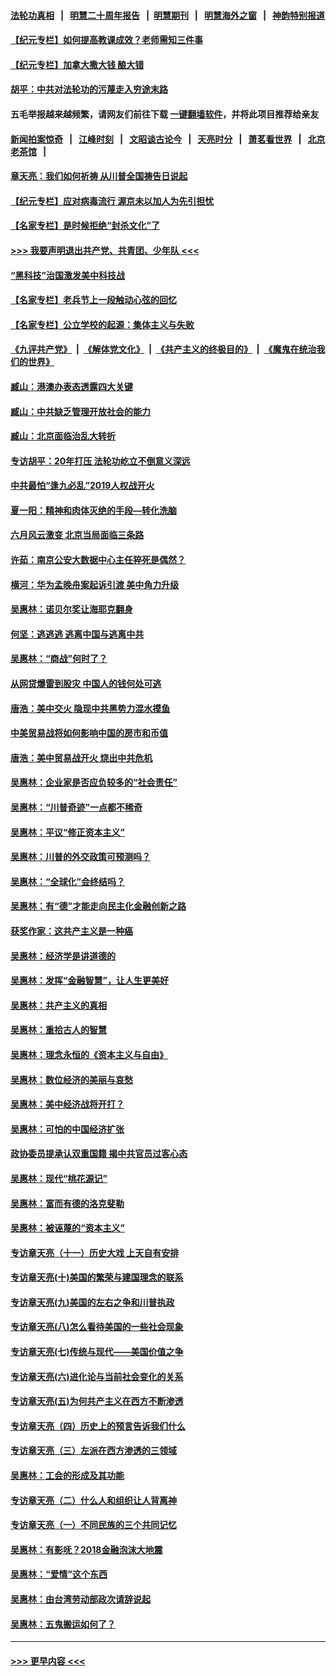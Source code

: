 #### [法轮功真相](https://github.com/gfw-breaker/truth/blob/master/README.md?t=0) &nbsp;&nbsp;|&nbsp;&nbsp; [明慧二十周年报告](https://github.com/gfw-breaker/mh-reports/blob/master/README.md?t=0) &nbsp;&nbsp;|&nbsp;&nbsp;[明慧期刊](https://github.com/gfw-breaker/mh-qikan) &nbsp;&nbsp;|&nbsp;&nbsp; [明慧海外之窗](https://github.com/gfw-breaker/mh-news/blob/master/README.md?t=0) &nbsp;&nbsp;|&nbsp;&nbsp; [神韵特别报道](https://github.com/gfw-breaker/mh-news/blob/master/shenyun.md?t=0)
#### [【纪元专栏】如何提高教课成效？老师需知三件事](../pages/nsc423/n12417848.md?t=03291751) 
#### [【纪元专栏】加拿大撒大钱 酿大错](../pages/nsc423/n12406564.md?t=03291751) 
#### [胡平：中共对法轮功的污蔑走入穷途末路](../pages/nsc423/n12266737.md?t=03291751) 
#### 五毛举报越来越频繁，请网友们前往下载 [一键翻墙软件](https://github.com/gfw-breaker/ssr-accounts)，并将此项目推荐给亲友
#### [新闻拍案惊奇](https://github.com/gfw-breaker/banned-news1/blob/master/pages/link4.md) &nbsp;&nbsp;|&nbsp;&nbsp; [江峰时刻](https://github.com/gfw-breaker/banned-news1/blob/master/pages/link4.md) &nbsp;&nbsp;|&nbsp;&nbsp; [文昭谈古论今](https://github.com/gfw-breaker/banned-news1/blob/master/pages/link4.md) &nbsp;&nbsp;|&nbsp;&nbsp; [天亮时分](https://github.com/gfw-breaker/banned-news1/blob/master/pages/link4.md) &nbsp;&nbsp;|&nbsp;&nbsp; [萧茗看世界](https://github.com/gfw-breaker/banned-news1/blob/master/pages/link4.md) &nbsp;&nbsp;|&nbsp;&nbsp; [北京老茶馆](https://github.com/gfw-breaker/banned-news1/blob/master/pages/link4.md) &nbsp;&nbsp;|&nbsp;&nbsp; 
#### [章天亮：我们如何祈祷 从川普全国祷告日说起](../pages/nsc423/n11944627.md?t=03291751) 
#### [【纪元专栏】应对病毒流行 渥京未以加人为先引担忧](../pages/nsc423/n11875714.md?t=03291751) 
#### [【名家专栏】是时候拒绝“封杀文化”了](../pages/nsc423/n11814093.md?t=03291751) 
#### [>>> 我要声明退出共产党、共青团、少年队 <<<](https://github.com/begood0513/goodnews/blob/master/quit/letter.md) 
#### [“黑科技”治国激发美中科技战](../pages/nsc423/n11638056.md?t=03291751) 
#### [【名家专栏】老兵节上一段触动心弦的回忆](../pages/nsc423/n11646016.md?t=03291751) 
#### [【名家专栏】公立学校的起源：集体主义与失败](../pages/nsc423/n11601833.md?t=03291751) 
#### [《九评共产党》](https://github.com/begood0513/9ping.md/blob/master/README.md) &nbsp;|&nbsp; [《解体党文化》](../../../../jtdwh.md/blob/master/README.md)  &nbsp;|&nbsp; [《共产主义的终极目的》](../../../../gczydzjmd.md/blob/master/README.md) &nbsp;|&nbsp; [《魔鬼在统治我们的世界》](../../../../mgztzwmdsj.md/blob/master/README.md) 
#### [臧山：港澳办表态透露四大关键](../pages/nsc423/n11421628.md?t=03291751) 
#### [臧山：中共缺乏管理开放社会的能力](../pages/nsc423/n11407457.md?t=03291751) 
#### [臧山：北京面临治乱大转折](../pages/nsc423/n11406895.md?t=03291751) 
#### [专访胡平：20年打压 法轮功屹立不倒意义深远](../pages/nsc423/n11398800.md?t=03291751) 
#### [中共最怕“逢九必乱”2019人权战开火](../pages/nsc423/n11385248.md?t=03291751) 
#### [夏一阳：精神和肉体灭绝的手段—转化洗脑](../pages/nsc423/n11368250.md?t=03291751) 
#### [六月风云激变 北京当局面临三条路](../pages/nsc423/n11313668.md?t=03291751) 
#### [许茹：南京公安大数据中心主任猝死是偶然？](../pages/nsc423/n11064744.md?t=03291751) 
#### [横河：华为孟晚舟案起诉引渡 美中角力升级](../pages/nsc423/n11027230.md?t=03291751) 
#### [吴惠林：诺贝尔奖让海耶克翻身](../pages/nsc423/n10890049.md?t=03291751) 
#### [何坚：逃逃逃 逃离中国与逃离中共](../pages/nsc423/n10592891.md?t=03291751) 
#### [吴惠林：“商战”何时了？](../pages/nsc423/n10573558.md?t=03291751) 
#### [从网贷爆雷到股灾 中国人的钱何处可逃](../pages/nsc423/n10572800.md?t=03291751) 
#### [唐浩：美中交火 隐现中共黑势力混水摸鱼](../pages/nsc423/n10544040.md?t=03291751) 
#### [中美贸易战将如何影响中国的房市和币值](../pages/nsc423/n10543697.md?t=03291751) 
#### [唐浩：美中贸易战开火 烧出中共危机](../pages/nsc423/n10540126.md?t=03291751) 
#### [吴惠林：企业家是否应负较多的“社会责任”](../pages/nsc423/n10535022.md?t=03291751) 
#### [吴惠林：“川普奇迹”一点都不稀奇](../pages/nsc423/n10512808.md?t=03291751) 
#### [吴惠林：平议“修正资本主义”](../pages/nsc423/n10495724.md?t=03291751) 
#### [吴惠林：川普的外交政策可预测吗？](../pages/nsc423/n10462387.md?t=03291751) 
#### [吴惠林：“全球化”会终结吗？](../pages/nsc423/n10452838.md?t=03291751) 
#### [吴惠林：有“德”才能走向民主化金融创新之路](../pages/nsc423/n10432292.md?t=03291751) 
#### [获奖作家：这共产主义是一种癌](../pages/nsc423/n10431541.md?t=03291751) 
#### [吴惠林：经济学是讲道德的](../pages/nsc423/n10398014.md?t=03291751) 
#### [吴惠林：发挥“金融智慧”，让人生更美好](../pages/nsc423/n10375019.md?t=03291751) 
#### [吴惠林：共产主义的真相](../pages/nsc423/n10351394.md?t=03291751) 
#### [吴惠林：重拾古人的智慧](../pages/nsc423/n10337691.md?t=03291751) 
#### [吴惠林：理念永恒的《资本主义与自由》](../pages/nsc423/n10316274.md?t=03291751) 
#### [吴惠林：数位经济的美丽与哀愁](../pages/nsc423/n10292946.md?t=03291751) 
#### [吴惠林：美中经济战将开打？](../pages/nsc423/n10258825.md?t=03291751) 
#### [吴惠林：可怕的中国经济扩张](../pages/nsc423/n10219147.md?t=03291751) 
#### [政协委员提承认双重国籍 揭中共官员过客心态](../pages/nsc423/n10208809.md?t=03291751) 
#### [吴惠林：现代“桃花源记”](../pages/nsc423/n10185234.md?t=03291751) 
#### [吴惠林：富而有德的洛克斐勒](../pages/nsc423/n10142264.md?t=03291751) 
#### [吴惠林：被诬蔑的“资本主义”](../pages/nsc423/n10124816.md?t=03291751) 
#### [专访章天亮（十一）历史大戏 上天自有安排](../pages/nsc423/n10094905.md?t=03291751) 
#### [专访章天亮(十)美国的繁荣与建国理念的联系](../pages/nsc423/n10094899.md?t=03291751) 
#### [专访章天亮(九)美国的左右之争和川普执政](../pages/nsc423/n10094889.md?t=03291751) 
#### [专访章天亮(八)怎么看待美国的一些社会现象](../pages/nsc423/n10094857.md?t=03291751) 
#### [专访章天亮(七)传统与现代——美国价值之争](../pages/nsc423/n10093140.md?t=03291751) 
#### [专访章天亮(六)进化论与当前社会变化的关系](../pages/nsc423/n10092036.md?t=03291751) 
#### [专访章天亮(五)为何共产主义在西方不断渗透](../pages/nsc423/n10083620.md?t=03291751) 
#### [专访章天亮（四）历史上的预言告诉我们什么](../pages/nsc423/n10083606.md?t=03291751) 
#### [专访章天亮（三）左派在西方渗透的三领域](../pages/nsc423/n10081115.md?t=03291751) 
#### [吴惠林：工会的形成及其功能](../pages/nsc423/n10080633.md?t=03291751) 
#### [专访章天亮（二）什么人和组织让人背离神](../pages/nsc423/n10076637.md?t=03291751) 
#### [专访章天亮（一）不同民族的三个共同记忆](../pages/nsc423/n10074188.md?t=03291751) 
#### [吴惠林：有影呒？2018金融泡沫大地震](../pages/nsc423/n10040534.md?t=03291751) 
#### [吴惠林：“爱情”这个东西](../pages/nsc423/n10019423.md?t=03291751) 
#### [吴惠林：由台湾劳动部政次请辞说起](../pages/nsc423/n9979679.md?t=03291751) 
#### [吴惠林：五鬼搬运如何了？](../pages/nsc423/n9925338.md?t=03291751) 

----
#### [ >>> 更早内容 <<< ](../indexes/nsc423-earlier.md)
